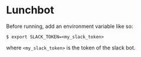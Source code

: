 # Lunchbot

Before running, add an environment variable like so:

```
$ export SLACK_TOKEN=<my_slack_token>
```

where `<my_slack_token>` is the token of the slack bot. 
